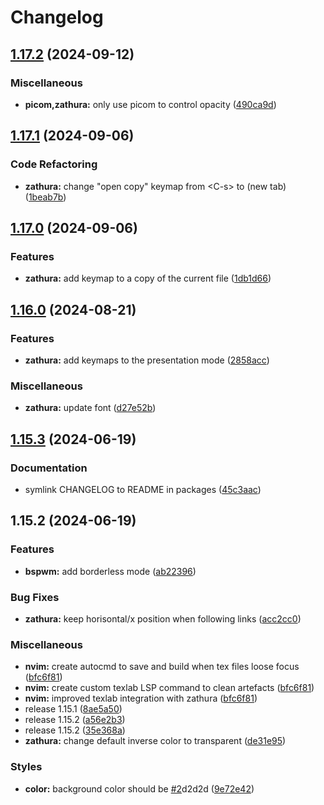 # Changelog

## [1.17.2](https://github.com/engeir/stowfiles/compare/zathura-v1.17.1...zathura-v1.17.2) (2024-09-12)


### Miscellaneous

* **picom,zathura:** only use picom to control opacity ([490ca9d](https://github.com/engeir/stowfiles/commit/490ca9da1ee9a669c2d54a2b82761b026410a7fe))

## [1.17.1](https://github.com/engeir/stowfiles/compare/zathura-v1.17.0...zathura-v1.17.1) (2024-09-06)


### Code Refactoring

* **zathura:** change "open copy" keymap from &lt;C-s&gt; to <C-t> (new tab) ([1beab7b](https://github.com/engeir/stowfiles/commit/1beab7b05d9f1041888009344792256c4e54bffd))

## [1.17.0](https://github.com/engeir/stowfiles/compare/zathura-v1.16.0...zathura-v1.17.0) (2024-09-06)


### Features

* **zathura:** add keymap to a copy of the current file ([1db1d66](https://github.com/engeir/stowfiles/commit/1db1d66df0fe1aaece9be53900cb1b4eb5e2fca8))

## [1.16.0](https://github.com/engeir/stowfiles/compare/zathura-v1.15.3...zathura-v1.16.0) (2024-08-21)


### Features

* **zathura:** add keymaps to the presentation mode ([2858acc](https://github.com/engeir/stowfiles/commit/2858accba15368ac63bc5565c19980a70f3269b2))


### Miscellaneous

* **zathura:** update font ([d27e52b](https://github.com/engeir/stowfiles/commit/d27e52b5dd56246d9a2f1e5e6af565cb7a04e7ed))

## [1.15.3](https://github.com/engeir/stowfiles/compare/zathura-v1.15.2...zathura-v1.15.3) (2024-06-19)


### Documentation

* symlink CHANGELOG to README in packages ([45c3aac](https://github.com/engeir/stowfiles/commit/45c3aacf6c1c60ed559a8c394b4f4873fe9e806d))

## 1.15.2 (2024-06-19)


### Features

* **bspwm:** add borderless mode ([ab22396](https://github.com/engeir/stowfiles/commit/ab22396abeb0caf0725b5fcbcd96fa0c443cc21e))


### Bug Fixes

* **zathura:** keep horisontal/x position when following links ([acc2cc0](https://github.com/engeir/stowfiles/commit/acc2cc07a655fbac8cc84b7d1d7d406cdf19d53a))


### Miscellaneous

* **nvim:** create autocmd to save and build when tex files loose focus ([bfc6f81](https://github.com/engeir/stowfiles/commit/bfc6f81fb4b4608f8c0168e2d191c29d563d856b))
* **nvim:** create custom texlab LSP command to clean artefacts ([bfc6f81](https://github.com/engeir/stowfiles/commit/bfc6f81fb4b4608f8c0168e2d191c29d563d856b))
* **nvim:** improved texlab integration with zathura ([bfc6f81](https://github.com/engeir/stowfiles/commit/bfc6f81fb4b4608f8c0168e2d191c29d563d856b))
* release 1.15.1 ([8ae5a50](https://github.com/engeir/stowfiles/commit/8ae5a506399c8574fd780fa48e6df75e7bf92946))
* release 1.15.2 ([a56e2b3](https://github.com/engeir/stowfiles/commit/a56e2b3e1a6a859ad6b0b3953832b88fd87ecfcb))
* release 1.15.2 ([35e368a](https://github.com/engeir/stowfiles/commit/35e368a1bf125ca33b6acc36d32f86ed88ca87be))
* **zathura:** change default inverse color to transparent ([de31e95](https://github.com/engeir/stowfiles/commit/de31e95c6d05fc8e98b7629f4803399f01fcd959))


### Styles

* **color:** background color should be [#2](https://github.com/engeir/stowfiles/issues/2)d2d2d ([9e72e42](https://github.com/engeir/stowfiles/commit/9e72e4273f1815e54753db8abe7a94df6e0416b1))

